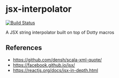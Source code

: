 # jsx-interpolator

[![Build Status](https://travis-ci.org/allanrenucci/jsx-interpolator.svg?branch=master)](https://travis-ci.org/allanrenucci/jsx-interpolator)

A JSX string interpolator built on top of Dotty macros

## References

- <https://github.com/densh/scala-xml-quote/>
- <https://facebook.github.io/jsx/>
- <https://reactjs.org/docs/jsx-in-depth.html>
